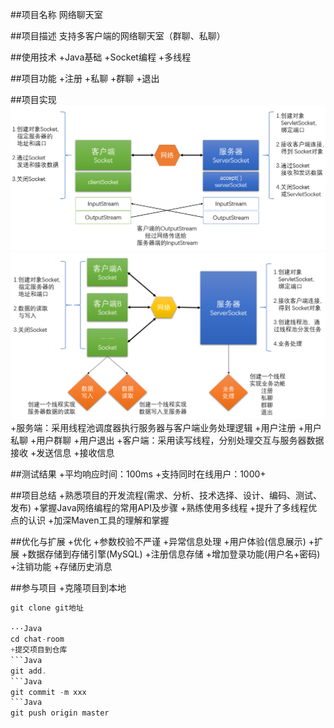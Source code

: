 ##项目名称
网络聊天室

##项目描述
支持多客户端的网络聊天室（群聊、私聊）

##使用技术
+Java基础
+Socket编程
+多线程

##项目功能
+注册
+私聊
+群聊
+退出

##项目实现
![](single_design.png)
![](mul_design.png)
+服务端：采用线程池调度器执行服务器与客户端业务处理逻辑
    +用户注册
    +用户私聊
    +用户群聊
    +用户退出
+客户端：采用读写线程，分别处理交互与服务器数据接收
    +发送信息
    +接收信息

##测试结果
+平均响应时间：100ms
+支持同时在线用户：1000+

##项目总结
+熟悉项目的开发流程(需求、分析、技术选择、设计、编码、测试、发布)
+掌握Java网络编程的常用API及步骤
+熟练使用多线程
+提升了多线程优点的认识
+加深Maven工具的理解和掌握

##优化与扩展
+优化
    +参数校验不严谨
    +异常信息处理
    +用户体验(信息展示)
+扩展
    +数据存储到存储引擎(MySQL)
    +注册信息存储
    +增加登录功能(用户名+密码)
    +注销功能
    +存储历史消息

##参与项目
+克隆项目到本地
```Java
git clone git地址

···Java
cd chat-room
+提交项目到仓库
```Java
git add.
```Java
git commit -m xxx
```Java
git push origin master

